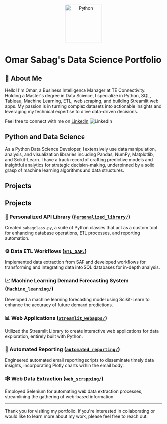 <p align="center">
  <img alt="Python" src="https://upload.wikimedia.org/wikipedia/commons/c/c3/Python-logo-notext.svg" width="120" height="120" />
</p>

# Omar Sabag's Data Science Portfolio

##  :bust_in_silhouette: About Me

Hello! I'm Omar, a Business Intelligence Manager at TE Connectivity. Holding a Master's degree in Data Science, I specialize in Python, SQL, Tableau, Machine Learning, ETL, web scraping, and building Streamlit web apps. My passion is in turning complex datasets into actionable insights and leveraging my technical expertise to drive data-driven decisions.

Feel free to connect with me on [LinkedIn](https://www.linkedin.com/in/omarsabag) ![LinkedIn](https://image.flaticon.com/icons/png/512/61/61109.png)

## Python and Data Science

As a Python Data Science Developer, I extensively use data manipulation, analysis, and visualization libraries including Pandas, NumPy, Matplotlib, and Scikit-Learn. I have a track record of crafting predictive models and insightful analytics for strategic decision-making, underpinned by a solid grasp of machine learning algorithms and data structures.

## Projects


## Projects

   ### :snake: Personalized API Library ([`Personalized_library/`](https://github.com/ssabagg/my_portfolio/tree/main/Personalized_library))
   Created `sabagclass.py`, a suite of Python classes that act as a custom tool for enhancing database operations, ETL processes, and reporting automation. 

   ### :gear: Data ETL Workflows ([`ETL_SAP/`](https://github.com/ssabagg/my_portfolio/tree/main/ETL_SAP))
   Implemented data extraction from SAP and developed workflows for transforming and integrating data into SQL databases for in-depth analysis.

   ### :chart_with_upwards_trend: Machine Learning Demand Forecasting System ([`Machine_learning/`](https://github.com/ssabagg/my_portfolio/tree/main/Machine_learning))
   Developed a machine learning forecasting model using Scikit-Learn to enhance the accuracy of future demand predictions.

   ### :bar_chart: Web Applications ([`Streamlit_webapps/`](https://github.com/ssabagg/my_portfolio/tree/main/Streamlit_webapps))
   Utilized the Streamlit Library to create interactive web applications for data exploration, entirely built with Python.

   ### :envelope_with_arrow: Automated Reporting ([`automated_reporting/`](https://github.com/ssabagg/my_portfolio/tree/main/automated_reporting))
   Engineered automated email reporting scripts to disseminate timely data insights, incorporating Plotly charts within the email body.

   ### :spider_web: Web Data Extraction ([`web_scrapping/`](https://github.com/ssabagg/my_portfolio/tree/main/web_scrapping))
   Employed Selenium for automating web data extraction processes, streamlining the gathering of web-based information.

---

Thank you for visiting my portfolio. If you're interested in collaborating or would like to learn more about my work, please feel free to reach out.
